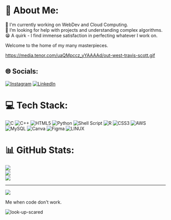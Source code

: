 # 💫 About Me:
🔭 I'm currently working on WebDev and Cloud Computing.<br>🤝 I’m looking for help with projects and understanding complex algorithms.<br>😁 A quirk - I find immense satisfaction in perfecting whatever I work on.

Welcome to the home of my many masterpieces.


https://media.tenor.com/uaQMpccz_yYAAAAd/out-west-travis-scott.gif






## 🌐 Socials:
[![Instagram](https://img.shields.io/badge/Instagram-%23E4405F.svg?logo=Instagram&logoColor=white)](https://instagram.com/https://www.instagram.com/tarun_2203_/#) [![LinkedIn](https://img.shields.io/badge/LinkedIn-%230077B5.svg?logo=linkedin&logoColor=white)](https://linkedin.com/in/https://www.linkedin.com/in/tarunaaditya/) 

# 💻 Tech Stack:
![C](https://img.shields.io/badge/c-%2300599C.svg?style=for-the-badge&logo=c&logoColor=white) ![C++](https://img.shields.io/badge/c++-%2300599C.svg?style=for-the-badge&logo=c%2B%2B&logoColor=white) ![HTML5](https://img.shields.io/badge/html5-%23E34F26.svg?style=for-the-badge&logo=html5&logoColor=white) ![Python](https://img.shields.io/badge/python-3670A0?style=for-the-badge&logo=python&logoColor=ffdd54) ![Shell Script](https://img.shields.io/badge/shell_script-%23121011.svg?style=for-the-badge&logo=gnu-bash&logoColor=white) ![R](https://img.shields.io/badge/r-%23276DC3.svg?style=for-the-badge&logo=r&logoColor=white) ![CSS3](https://img.shields.io/badge/css3-%231572B6.svg?style=for-the-badge&logo=css3&logoColor=white) ![AWS](https://img.shields.io/badge/AWS-%23FF9900.svg?style=for-the-badge&logo=amazon-aws&logoColor=white) ![MySQL](https://img.shields.io/badge/mysql-%2300f.svg?style=for-the-badge&logo=mysql&logoColor=white) ![Canva](https://img.shields.io/badge/Canva-%2300C4CC.svg?style=for-the-badge&logo=Canva&logoColor=white) 	![Figma](https://img.shields.io/badge/figma-%23F24E1E.svg?style=for-the-badge&logo=figma&logoColor=white) ![LINUX](https://img.shields.io/badge/Linux-FCC624?style=for-the-badge&logo=linux&logoColor=black)
# 📊 GitHub Stats:
![](https://github-readme-stats.vercel.app/api?username=lordtarun2203&theme=dark&hide_border=false&include_all_commits=true&count_private=false)<br/>
![](https://github-readme-streak-stats.herokuapp.com/?user=lordtarun2203&theme=dark&hide_border=false)<br/>
![](https://github-readme-stats.vercel.app/api/top-langs/?username=lordtarun2203&theme=dark&hide_border=false&include_all_commits=true&count_private=false&layout=compact)

---
[![](https://visitcount.itsvg.in/api?id=lordtarun2203&icon=0&color=0)](https://visitcount.itsvg.in)

Me when code don't work.

![look-up-scared](https://github.com/lordtarun2203/lordtarun2203/assets/133484826/b3fa8c94-5a7e-4967-9d46-4f4e2b013fae)

<!-- Proudly created with GPRM ( https://gprm.itsvg.in ) -->
